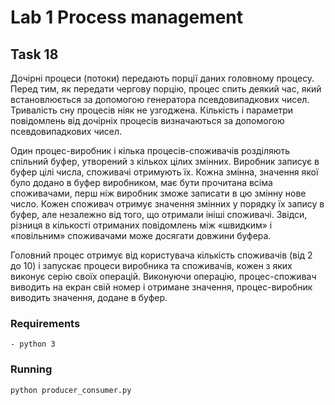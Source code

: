 # Lab 1 Process management

## Task 18
Дочірні процеси (потоки) передають порції даних головному процесу. Перед тим, як передати чергову порцію, процес 
спить деякий час, який встановлюється за допомогою генератора псевдовипадкових чисел. Тривалість сну процесів ніяк не узгоджена. 
Кількість і параметри повідомлень від дочірніх процесів визначаються за допомогою псевдовипадкових чисел.
 
Один процес-виробник і кілька процесів-споживачів розділяють спільний буфер, утворений з кількох цілих змінних. 
Виробник записує в буфер цілі числа, споживачі отримують їх. Кожна змінна, значення якої було додано в буфер виробником, 
має бути прочитана всіма споживачами, перш ніж виробник зможе записати в цю змінну нове число. Кожен споживач отримує 
значення змінних у порядку їх запису в буфер, але незалежно від того, що отримали ініші споживачі. Звідси, різниця в 
кількості отриманих повідомлень між «швидким» і «повільним» споживачами може досягати довжини буфера. 

Головний процес отримує від користувача кількість споживачів (від 2 до 10) і запускає процеси виробника та споживачів, 
кожен з яких виконує серію своїх операцій. Виконуючи операцію, процес-споживач виводить на екран свій номер 
і отримане значення, процес-виробник виводить значення, додане в буфер.

### Requirements
    - python 3

### Running
`python producer_consumer.py`

